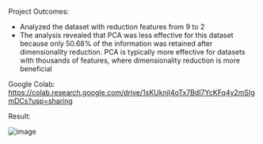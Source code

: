 Project Outcomes:
- Analyzed the dataset with reduction features from 9 to 2
- The analysis revealed that PCA was less effective for this dataset because only 50.68% of the information was retained after dimensionality reduction. PCA is typically more effective for datasets with thousands of features, where dimensionality reduction is more beneficial

Google Colab: 
https://colab.research.google.com/drive/1sKUknjI4oTx7BdI7YcKFq4y2mSIgmDCs?usp=sharing

Result:

![image](https://github.com/ryndaa/Evaluation-of-Principal-Component-Analysis-PCA-for-the-Glass-Identification-Dataset/assets/100335013/f9f4c156-053e-42be-86d5-79dcb066ab48)
